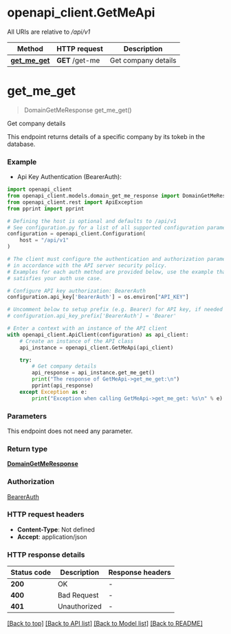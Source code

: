 # openapi_client.GetMeApi

All URIs are relative to */api/v1*

Method | HTTP request | Description
------------- | ------------- | -------------
[**get_me_get**](GetMeApi.md#get_me_get) | **GET** /get-me | Get company details


# **get_me_get**
> DomainGetMeResponse get_me_get()

Get company details

This endpoint returns details of a specific company by its tokeb in the database.

### Example

* Api Key Authentication (BearerAuth):

```python
import openapi_client
from openapi_client.models.domain_get_me_response import DomainGetMeResponse
from openapi_client.rest import ApiException
from pprint import pprint

# Defining the host is optional and defaults to /api/v1
# See configuration.py for a list of all supported configuration parameters.
configuration = openapi_client.Configuration(
    host = "/api/v1"
)

# The client must configure the authentication and authorization parameters
# in accordance with the API server security policy.
# Examples for each auth method are provided below, use the example that
# satisfies your auth use case.

# Configure API key authorization: BearerAuth
configuration.api_key['BearerAuth'] = os.environ["API_KEY"]

# Uncomment below to setup prefix (e.g. Bearer) for API key, if needed
# configuration.api_key_prefix['BearerAuth'] = 'Bearer'

# Enter a context with an instance of the API client
with openapi_client.ApiClient(configuration) as api_client:
    # Create an instance of the API class
    api_instance = openapi_client.GetMeApi(api_client)

    try:
        # Get company details
        api_response = api_instance.get_me_get()
        print("The response of GetMeApi->get_me_get:\n")
        pprint(api_response)
    except Exception as e:
        print("Exception when calling GetMeApi->get_me_get: %s\n" % e)
```



### Parameters

This endpoint does not need any parameter.

### Return type

[**DomainGetMeResponse**](DomainGetMeResponse.md)

### Authorization

[BearerAuth](../README.md#BearerAuth)

### HTTP request headers

 - **Content-Type**: Not defined
 - **Accept**: application/json

### HTTP response details

| Status code | Description | Response headers |
|-------------|-------------|------------------|
**200** | OK |  -  |
**400** | Bad Request |  -  |
**401** | Unauthorized |  -  |

[[Back to top]](#) [[Back to API list]](../README.md#documentation-for-api-endpoints) [[Back to Model list]](../README.md#documentation-for-models) [[Back to README]](../README.md)

